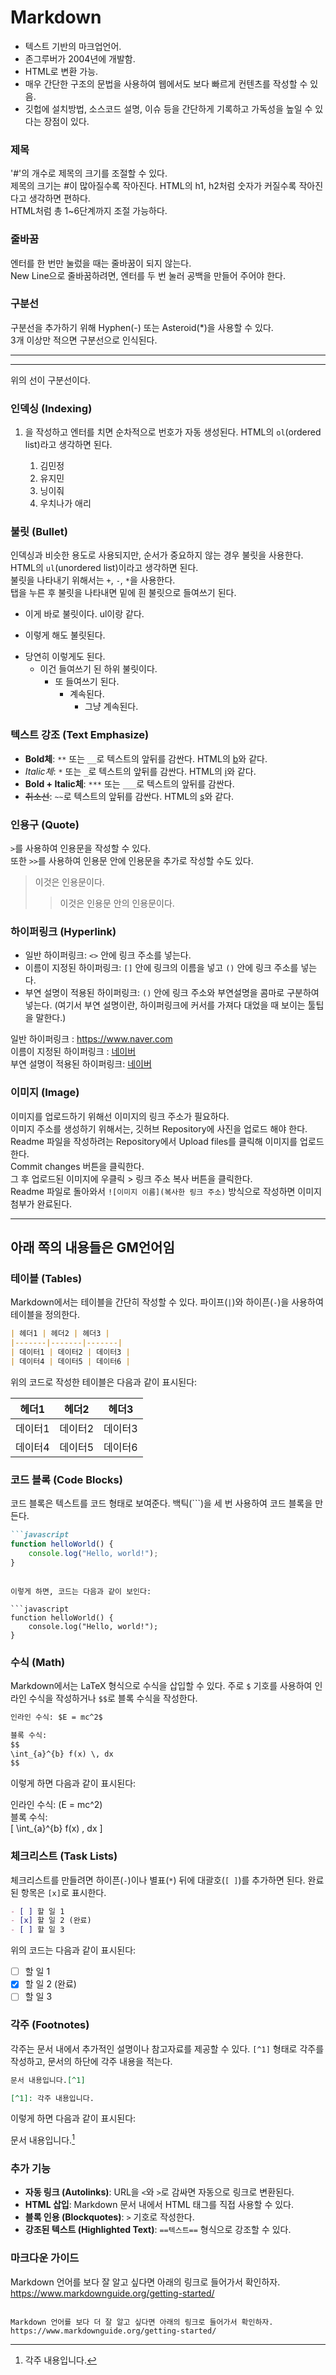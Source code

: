 # Markdown

- 텍스트 기반의 마크업언어.
- 존그루버가 2004년에 개발함.
- HTML로 변환 가능.
- 매우 간단한 구조의 문법을 사용하여 웹에서도 보다 빠르게 컨텐츠를 작성할 수 있음.
- 깃헙에 설치방법, 소스코드 설명, 이슈 등을 간단하게 기록하고 가독성을 높일 수 있다는 장점이 있다.

### 제목

'#'의 개수로 제목의 크기를 조절할 수 있다.  
제목의 크기는 #이 많아질수록 작아진다. HTML의 h1, h2처럼 숫자가 커질수록 작아진다고 생각하면 편하다.  
HTML처럼 총 1~6단계까지 조절 가능하다.

### 줄바꿈

엔터를 한 번만 눌렀을 때는 줄바꿈이 되지 않는다.  
New Line으로 줄바꿈하려면, 엔터를 두 번 눌러 공백을 만들어 주어야 한다.

### 구분선

구분선을 추가하기 위해 Hyphen(-) 또는 Asteroid(*)을 사용할 수 있다.  
3개 이상만 적으면 구분선으로 인식된다.  
***
---
위의 선이 구분선이다.

### 인덱싱 (Indexing)
1. 을 작성하고 엔터를 치면 순차적으로 번호가 자동 생성된다. HTML의 `ol`(ordered list)라고 생각하면 된다.

      1. 김민정
      2. 유지민
      3. 닝이줘  
      4. 우치나가 애리

### 불릿 (Bullet)

인덱싱과 비슷한 용도로 사용되지만, 순서가 중요하지 않는 경우 불릿을 사용한다. HTML의 `ul`(unordered list)이라고 생각하면 된다.  
불릿을 나타내기 위해서는 `+`, `-`, `*`을 사용한다.  
탭을 누른 후 불릿을 나타내면 밑에 흰 불릿으로 들여쓰기 된다.

+ 이게 바로 불릿이다. ul이랑 같다.
- 이렇게 해도 불릿된다.
* 당연히 이렇게도 된다.
    * 이건 들여쓰기 된 하위 불릿이다.
        * 또 들여쓰기 된다.
            * 계속된다.
                * 그냥 계속된다.

### 텍스트 강조 (Text Emphasize)

- **Bold체**: `**` 또는 `__`로 텍스트의 앞뒤를 감싼다. HTML의 [b](bold)와 같다.
- *Italic체*: `*` 또는 `_`로 텍스트의 앞뒤를 감싼다. HTML의 [i](Italic)와 같다.
- **Bold + Italic체**: `***` 또는 `___`로 텍스트의 앞뒤를 감싼다.
- ~~취소선~~: `~~`로 텍스트의 앞뒤를 감싼다. HTML의 [s](s)와 같다.

### 인용구 (Quote)

`>`를 사용하여 인용문을 작성할 수 있다.  
또한 `>>`를 사용하여 인용문 안에 인용문을 추가로 작성할 수도 있다.

> 이것은 인용문이다.  
> > 이것은 인용문 안의 인용문이다.

### 하이퍼링크 (Hyperlink)

- 일반 하이퍼링크: `<>` 안에 링크 주소를 넣는다.
- 이름이 지정된 하이퍼링크: `[]` 안에 링크의 이름을 넣고 `()` 안에 링크 주소를 넣는다.
- 부연 설명이 적용된 하이퍼링크: `()` 안에 링크 주소와 부연설명을 콤마로 구분하여 넣는다. (여기서 부연 설명이란, 하이퍼링크에 커서를 가져다 대었을 때 보이는 툴팁을 말한다.)

일반 하이퍼링크 : <https://www.naver.com>  
이름이 지정된 하이퍼링크 : [네이버](https://www.naver.com)  
부연 설명이 적용된 하이퍼링크: [네이버](https://www.naver.com "네이버로 가는 하이퍼링크")

### 이미지 (Image)

이미지를 업로드하기 위해선 이미지의 링크 주소가 필요하다.  
이미지 주소를 생성하기 위해서는, 깃허브 Repository에 사진을 업로드 해야 한다.  
Readme 파일을 작성하려는 Repository에서 Upload files를 클릭해 이미지를 업로드한다.  
Commit changes 버튼을 클릭한다.  
그 후 업로드된 이미지에 우클릭 > 링크 주소 복사 버튼을 클릭한다.  
Readme 파일로 돌아와서 `![이미지 이름](복사한 링크 주소)` 방식으로 작성하면 이미지 첨부가 완료된다.

---
아래 쪽의 내용들은 GM언어임 
---
### 테이블 (Tables)

Markdown에서는 테이블을 간단히 작성할 수 있다. 파이프(`|`)와 하이픈(`-`)을 사용하여 테이블을 정의한다.

```markdown
| 헤더1 | 헤더2 | 헤더3 |
|-------|-------|-------|
| 데이터1 | 데이터2 | 데이터3 |
| 데이터4 | 데이터5 | 데이터6 |
```

위의 코드로 작성한 테이블은 다음과 같이 표시된다:

| 헤더1  | 헤더2  | 헤더3  |
|--------|--------|--------|
| 데이터1 | 데이터2 | 데이터3 |
| 데이터4 | 데이터5 | 데이터6 |

### 코드 블록 (Code Blocks)

코드 블록은 텍스트를 코드 형태로 보여준다. 백틱(```)을 세 번 사용하여 코드 블록을 만든다.

```markdown
```javascript
function helloWorld() {
    console.log("Hello, world!");
}
```
```

이렇게 하면, 코드는 다음과 같이 보인다:

```javascript
function helloWorld() {
    console.log("Hello, world!");
}
```

### 수식 (Math)

Markdown에서는 LaTeX 형식으로 수식을 삽입할 수 있다. 주로 `$` 기호를 사용하여 인라인 수식을 작성하거나 `$$`로 블록 수식을 작성한다.

```markdown
인라인 수식: $E = mc^2$

블록 수식:
$$
\int_{a}^{b} f(x) \, dx
$$
```

이렇게 하면 다음과 같이 표시된다:

인라인 수식: \(E = mc^2\)  
블록 수식:  
\[
\int_{a}^{b} f(x) \, dx
\]

### 체크리스트 (Task Lists)

체크리스트를 만들려면 하이픈(`-`)이나 별표(`*`) 뒤에 대괄호(`[ ]`)를 추가하면 된다. 완료된 항목은 `[x]`로 표시한다.

```markdown
- [ ] 할 일 1
- [x] 할 일 2 (완료)
- [ ] 할 일 3
```

위의 코드는 다음과 같이 표시된다:

- [ ] 할 일 1
- [x] 할 일 2 (완료)
- [ ] 할 일 3

### 각주 (Footnotes)

각주는 문서 내에서 추가적인 설명이나 참고자료를 제공할 수 있다. `[^1]` 형태로 각주를 작성하고, 문서의 하단에 각주 내용을 적는다.

```markdown
문서 내용입니다.[^1]

[^1]: 각주 내용입니다.
```

이렇게 하면 다음과 같이 표시된다:

문서 내용입니다.[^1]  
[^1]: 각주 내용입니다.

### 추가 기능

- **자동 링크 (Autolinks)**: URL을 `<`와 `>`로 감싸면 자동으로 링크로 변환된다.  
- **HTML 삽입**: Markdown 문서 내에서 HTML 태그를 직접 사용할 수 있다.  
- **블록 인용 (Blockquotes)**: `>` 기호로 작성한다.
- **강조된 텍스트 (Highlighted Text)**: `==텍스트==` 형식으로 강조할 수 있다.

### 마크다운 가이드

Markdown 언어를 보다 잘 알고 싶다면 아래의 링크로 들어가서 확인하자.
https://www.markdownguide.org/getting-started/
```

Markdown 언어를 보다 더 잘 알고 싶다면 아래의 링크로 들어가서 확인하자.
https://www.markdownguide.org/getting-started/
